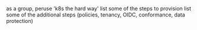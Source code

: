 as a group, peruse 'k8s the hard way'
list some of the steps to provision
list some of the additional steps (policies, tenancy, OIDC, conformance, data protection)

